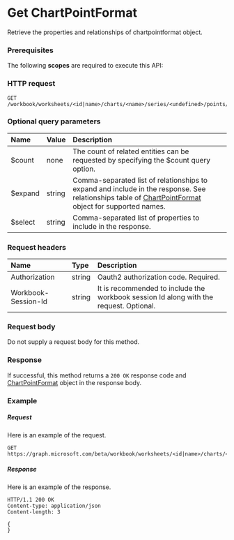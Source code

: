 # Get ChartPointFormat

Retrieve the properties and relationships of chartpointformat object.
### Prerequisites
The following **scopes** are required to execute this API: 
### HTTP request
<!-- { "blockType": "ignored" } -->
```http
GET /workbook/worksheets/<id|name>/charts/<name>/series/<undefined>/points/<undefined>/format
```
### Optional query parameters
|Name|Value|Description|
|:---------------|:--------|:-------|
|$count|none|The count of related entities can be requested by specifying the $count query option.|
|$expand|string|Comma-separated list of relationships to expand and include in the response. See relationships table of [ChartPointFormat](../resources/chartpointformat.md) object for supported names. |
|$select|string|Comma-separated list of properties to include in the response.|

### Request headers
| Name       | Type | Description|
|:-----------|:------|:----------|
| Authorization  |string | Oauth2 authorization code. Required.| 
| Workbook-Session-Id  |string |It is recommended to include the workbook session Id along with the request. Optional.|

### Request body
Do not supply a request body for this method.
### Response
If successful, this method returns a `200 OK` response code and [ChartPointFormat](../resources/chartpointformat.md) object in the response body.
### Example
##### Request
Here is an example of the request.
<!-- {
  "blockType": "request",
  "name": "get_chartpointformat"
}-->
```http
GET https://graph.microsoft.com/beta/workbook/worksheets/<id|name>/charts/<name>/series/<undefined>/points/<undefined>/format
```
##### Response
Here is an example of the response.
<!-- {
  "blockType": "response",
  "truncated": false,
  "@odata.type": "microsoft.graph.chartpointformat"
} -->
```http
HTTP/1.1 200 OK
Content-type: application/json
Content-length: 3

{
}
```

<!-- uuid: 8fcb5dbc-d5aa-4681-8e31-b001d5168d79
2015-10-25 14:57:30 UTC -->
<!-- {
  "type": "#page.annotation",
  "description": "Get ChartPointFormat",
  "keywords": "",
  "section": "documentation",
  "tocPath": ""
}-->